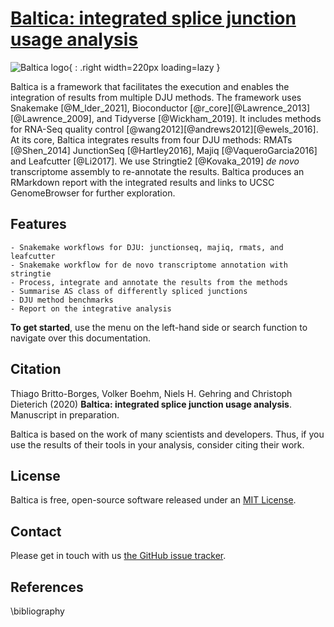 # [Baltica: integrated splice junction usage analysis](https://github.com/dieterich-lab/Baltica)

![Baltica logo](https://gist.githubusercontent.com/tbrittoborges/3c86ffbaa62e671771f443c65cb04fdc/raw/7ae0ea4a76e8f5464139ef34164c67de7a297ce8/baltica_logo.png
){ : .right width=220px loading=lazy  }

Baltica is a framework that facilitates the execution and enables the integration of results from multiple DJU methods. The framework uses Snakemake [@M_lder_2021], Bioconductor [@r_core][@Lawrence_2013][@Lawrence_2009], and Tidyverse [@Wickham_2019]. It includes methods for RNA-Seq quality control [@wang2012][@andrews2012][@ewels_2016]. At its core, Baltica integrates results from four DJU methods: RMATs [@Shen_2014] JunctionSeq [@Hartley2016], Majiq [@VaqueroGarcia2016] and Leafcutter [@Li2017]. We use Stringtie2 [@Kovaka_2019] _de novo_ transcriptome assembly to re-annotate the results. Baltica produces an RMarkdown report with the integrated results and links to UCSC GenomeBrowser for further exploration.

## Features
    - Snakemake workflows for DJU: junctionseq, majiq, rmats, and leafcutter
    - Snakemake workflow for de novo transcriptome annotation with stringtie
    - Process, integrate and annotate the results from the methods
    - Summarise AS class of differently spliced junctions
    - DJU method benchmarks
    - Report on the integrative analysis


**To get started**, use the menu on the left-hand side or search function to navigate over this documentation. 
  
## Citation

Thiago Britto-Borges, Volker Boehm, Niels H. Gehring and Christoph Dieterich (2020) __Baltica: integrated splice junction usage analysis__. 
Manuscript in preparation.

Baltica is based on the work of many scientists and developers. Thus, if you use the results of their tools in your analysis, consider citing their work.

## License
Baltica is free, open-source software released under an [MIT License](https://github.com/dieterich-lab/Baltica/blob/master/LICENSE).

## Contact
Please get in touch with us [the GitHub issue tracker](https://github.com/dieterich-lab/Baltica/issues).

## References
\bibliography